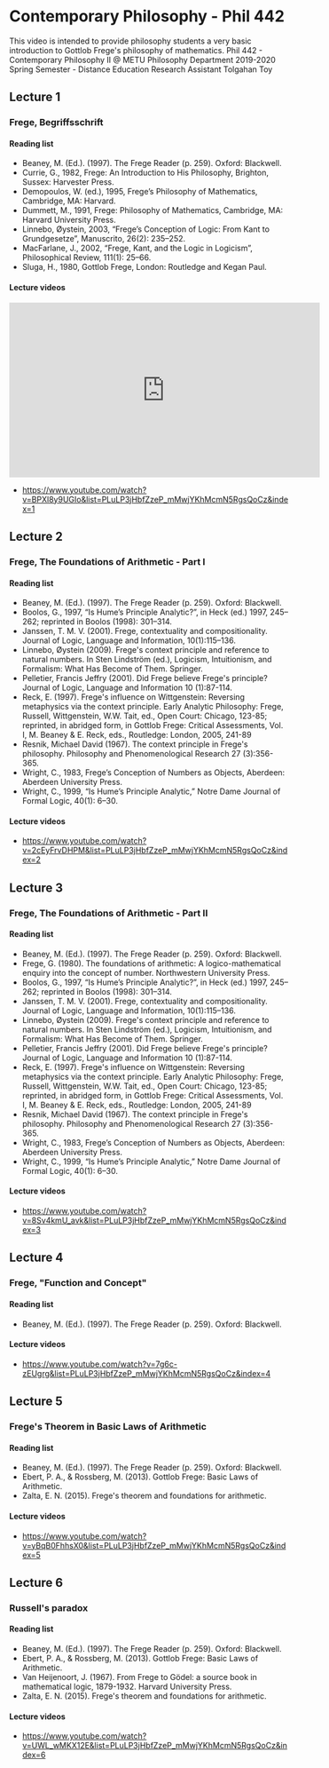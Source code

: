 # Contemporary Philosophy - Phil 442
This video is intended to provide philosophy students a very basic introduction to Gottlob Frege's philosophy of mathematics.
Phil 442 - Contemporary Philosophy II @ METU Philosophy Department
2019-2020 Spring Semester - Distance Education
Research Assistant Tolgahan Toy

## Lecture 1
### Frege, Begriffsschrift
#### Reading list
- Beaney, M. (Ed.). (1997). The Frege Reader (p. 259). Oxford: Blackwell.
- Currie, G., 1982, Frege: An Introduction to His Philosophy, Brighton, Sussex: Harvester Press.
- Demopoulos, W. (ed.), 1995, Frege’s Philosophy of Mathematics, Cambridge, MA: Harvard.
- Dummett, M., 1991, Frege: Philosophy of Mathematics, Cambridge, MA: Harvard University Press.
- Linnebo, Øystein, 2003, “Frege’s Conception of Logic: From Kant to Grundgesetze”, Manuscrito, 26(2): 235–252.
- MacFarlane, J., 2002, “Frege, Kant, and the Logic in Logicism”, Philosophical Review, 111(1): 25–66.
- Sluga, H., 1980, Gottlob Frege, London: Routledge and Kegan Paul.
#### Lecture videos
<iframe width="560" height="315" src="https://www.youtube.com/embed/BPXl8y9UGIo" frameborder="0" allow="accelerometer; autoplay; clipboard-write; encrypted-media; gyroscope; picture-in-picture" allowfullscreen></iframe>

- https://www.youtube.com/watch?v=BPXl8y9UGIo&list=PLuLP3jHbfZzeP_mMwjYKhMcmN5RgsQoCz&index=1
## Lecture 2
### Frege, The Foundations of Arithmetic - Part I
#### Reading list
- Beaney, M. (Ed.). (1997). The Frege Reader (p. 259). Oxford: Blackwell.
- Boolos, G., 1997, “Is Hume’s Principle Analytic?”, in Heck (ed.) 1997, 245–262; reprinted in Boolos (1998): 301–314.
- Janssen, T. M. V. (2001). Frege, contextuality and compositionality. Journal of Logic, Language and Information, 10(1):115–136.
- Linnebo, Øystein (2009). Frege's context principle and reference to natural numbers. In Sten 
Lindström (ed.), Logicism, Intuitionism, and Formalism: What Has Become of Them. Springer.
- Pelletier, Francis Jeffry (2001). Did Frege believe Frege's principle? Journal of Logic, Language and Information 10 (1):87-114.
- Reck, E. (1997). Frege's influence on Wittgenstein: Reversing metaphysics via the context principle. Early Analytic Philosophy: Frege, Russell, Wittgenstein, W.W. Tait, ed., Open Court: Chicago, 123-85; reprinted, in abridged form, in Gottlob Frege: Critical Assessments, Vol. I, M. Beaney & E. Reck, eds., Routledge: London, 2005, 241-89
- Resnik, Michael David (1967). The context principle in Frege's philosophy. Philosophy and Phenomenological Research 27 (3):356-365.
- Wright, C., 1983, Frege’s Conception of Numbers as Objects, Aberdeen: Aberdeen University Press.
- Wright, C., 1999, “Is Hume’s Principle Analytic,” Notre Dame Journal of Formal Logic, 40(1): 6–30.
#### Lecture videos
- https://www.youtube.com/watch?v=2cEyFrvDHPM&list=PLuLP3jHbfZzeP_mMwjYKhMcmN5RgsQoCz&index=2
## Lecture 3
### Frege, The Foundations of Arithmetic - Part II
#### Reading list
- Beaney, M. (Ed.). (1997). The Frege Reader (p. 259). Oxford: Blackwell.
- Frege, G. (1980). The foundations of arithmetic: A logico-mathematical enquiry into the concept of number. Northwestern University Press.
- Boolos, G., 1997, “Is Hume’s Principle Analytic?”, in Heck (ed.) 1997, 245–262; reprinted in Boolos (1998): 301–314.
- Janssen, T. M. V. (2001). Frege, contextuality and compositionality. Journal of Logic, Language and Information, 10(1):115–136.
- Linnebo, Øystein (2009). Frege's context principle and reference to natural numbers. In Sten Lindström (ed.), Logicism, Intuitionism, and Formalism: What Has Become of Them. Springer.
- Pelletier, Francis Jeffry (2001). Did Frege believe Frege's principle? Journal of Logic, Language and Information 10 (1):87-114.
- Reck, E. (1997). Frege's influence on Wittgenstein: Reversing metaphysics via the context principle. Early Analytic Philosophy: Frege, Russell, Wittgenstein, W.W. Tait, ed., Open Court: Chicago, 123-85; reprinted, in abridged form, in Gottlob Frege: Critical Assessments, Vol. I, M. Beaney & E. Reck, eds., Routledge: London, 2005, 241-89
- Resnik, Michael David (1967). The context principle in Frege's philosophy. Philosophy and Phenomenological Research 27 (3):356-365.
- Wright, C., 1983, Frege’s Conception of Numbers as Objects, Aberdeen: Aberdeen University Press.
- Wright, C., 1999, “Is Hume’s Principle Analytic,” Notre Dame Journal of Formal Logic, 40(1): 6–30.

#### Lecture videos
- https://www.youtube.com/watch?v=8Sv4kmU_avk&list=PLuLP3jHbfZzeP_mMwjYKhMcmN5RgsQoCz&index=3
## Lecture 4
### Frege, "Function and Concept"
#### Reading list
- Beaney, M. (Ed.). (1997). The Frege Reader (p. 259). Oxford: Blackwell.
#### Lecture videos
- https://www.youtube.com/watch?v=7g6c-zEUgrg&list=PLuLP3jHbfZzeP_mMwjYKhMcmN5RgsQoCz&index=4
## Lecture 5
### Frege's Theorem in Basic Laws of Arithmetic
#### Reading list
- Beaney, M. (Ed.). (1997). The Frege Reader (p. 259). Oxford: Blackwell.
- Ebert, P. A., & Rossberg, M. (2013). Gottlob Frege: Basic Laws of Arithmetic.
- Zalta, E. N. (2015). Frege's theorem and foundations for arithmetic.
#### Lecture videos
- https://www.youtube.com/watch?v=yBqB0FhhsX0&list=PLuLP3jHbfZzeP_mMwjYKhMcmN5RgsQoCz&index=5
## Lecture 6
### Russell's paradox
#### Reading list
- Beaney, M. (Ed.). (1997). The Frege Reader (p. 259). Oxford: Blackwell.
- Ebert, P. A., & Rossberg, M. (2013). Gottlob Frege: Basic Laws of Arithmetic.
- Van Heijenoort, J. (1967). From Frege to Gödel: a source book in mathematical logic, 1879-1932. Harvard University Press.
- Zalta, E. N. (2015). Frege's theorem and foundations for arithmetic.
#### Lecture videos
- https://www.youtube.com/watch?v=UWL_wMKX12E&list=PLuLP3jHbfZzeP_mMwjYKhMcmN5RgsQoCz&index=6

